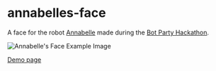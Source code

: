 # annabelles-face
A face for the robot [Annabelle][annabelle] made during the [Bot Party Hackathon][botpartyhackathon].

![Annabelle's Face Example Image](http://i.imgur.com/tNUPcVN.gif)

[Demo page][demo]

[annabelle]: http://botparty.org/2016/04/annabelle-headshot/
[botpartyhackathon]: http://botparty.org/hackathon2016/
[demo]: https://rawgit.com/rajsite/annabelles-face/master/index.html
